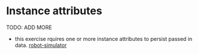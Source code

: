 # Instance attributes

TODO: ADD MORE

- this exercise rquires one or more instance attributes to persist passed in data. [robot-simulator](../exercise-concepts/robot-simulator.md)
